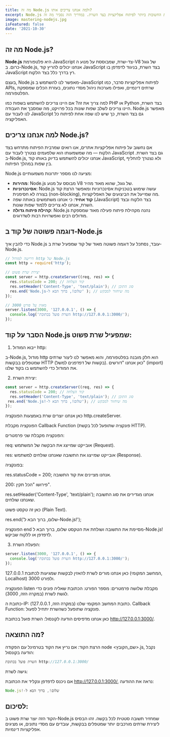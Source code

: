 ```yaml
---
title: מה זה Node.js ולמה אנחנו צריכים אותו?
excerpt: Node.js היא אחת הטכנולוגיות החשובות ביותר לפיתוח אפליקציות בצד השרת. במדריך הזה נסביר מה זה Node.js ולמה היא כל כך חשובה.
image: mastering-nodejs.jpg
isFeatured: false
date: '2021-10-30'
---
```


## מה זה Node.js?

**Node.js** היא פלטפורמת JavaScript צד-שרת, שמבוססת על מנוע ה-V8 של גוגל כרום. ב-Node.js, אנחנו יכולים להריץ קוד JavaScript בצד השרת, בניגוד לדפדפן בו JavaScript רץ בדרך כלל בצד הלקוח.

בעצם, Node.js מאפשר לנו להשתמש ב-JavaScript לפיתוח אפליקציות סרבר, כמו APIs, שרתים דינמיים, ואפילו מערכות ניהול מסדי נתונים, בעזרת הכלים שמספקת הפלטפורמה.

למה צריך את זה? אם היינו צריכים להשתמש בשפות כמו PHP או Python בצד השרת, היינו צריכים לשלב שפות שונות בכל פרויקט, מה שמסבך את העבודה. Node.js מאפשר לנו לעבוד עם JavaScript גם בצד השרת, כך שיש לנו שפה אחת לפיתוח כל האפליקציה.

## למה אנחנו צריכים Node.js?

אם נחשוב על פיתוח אפליקציות אתרים, אנו רואים שמרבית הפיתוח מתרחש בצד הלקוח — מה שמשמעותו הוא שלפעמים נצטרך לעבוד עם JavaScript גם בצד השרת. ב-Node.js, אנחנו יכולים להשתמש בדיוק באותו קוד JavaScript, ולא נצטרך להחליף בין שפות במהלך הפיתוח.

Node.js מציעה לנו מספר יתרונות משמעותיים:

- **מהירות**: Node.js מבוסס על מנוע V8 של גוגל, שהוא מאוד מהיר.
- **אסינכרוניות**: Node.js עושה שימוש בטכניקות אסינכרוניות ומאפשר הרצת קוד בצורה לא חסימנית (non-blocking), מה שמייעל את הביצועים של האפליקציות.
- **קוד אחיד**: כי אנחנו משתמשים באותה שפה (JavaScript) בצד הלקוח ובצד השרת, אנחנו לא צריכים ללמוד שפות שונות.
- **קהילת פיתוח גדולה**: Node.js נהנה מקהילת פיתוח פעילה מאוד שמספקת מודולים רבים ואפשרויות רבות לשדרוגים.

## דוגמה פשוטה של קוד ב-Node.js

כדי להבין איך Node.js עובד, נסתכל על דוגמה פשוטה מאוד של קוד שמפעיל שרת ב-Node.js.

```js
// דרישה למודול http של Node.js
const http = require('http');

// יצירת שרת פשוט
const server = http.createServer((req, res) => {
  res.statusCode = 200; // קוד הצלחה
  res.setHeader('Content-Type', 'text/plain'); // סוג התוכן
  res.end('Node.js-שלום!, ברוך הבא ל' ); // מה שיחזור למבקש
});

// מאזין על פורט 3000
server.listen(3000, '127.0.0.1', () => {
  console.log('השרת פועל בכתובת http://127.0.0.1:3000/');
});
```

## הסבר על קוד Node.js שמפעיל שרת פשוט:

1. ייבוא המודול http:

ב-Node.js, מודול http הוא חלק מובנה בפלטפורמה, והוא מאפשר לנו ליצור שרתים שמטפלים בבקשות HTTP (בקשות של דפדפנים למשל).
כאן אנחנו "דורשים" (import) את המודול כדי להשתמש בו בקוד שלנו.

2. יצירת השרת:

```js
const server = http.createServer((req, res) => {
  res.statusCode = 200; // קוד הצלחה
  res.setHeader('Content-Type', 'text/plain'); // סוג התוכן
 res.end('Node.js!-שלום!, ברוך הבא ל'); // מה שיחזור למבקש
});
```

כאן אנחנו יוצרים שרת באמצעות הפונקציה http.createServer.

הפונקציה מקבלת Callback Function (פונקציה שתופעל לכל בקשת HTTP).

הפונקציה מקבלת שני פרמטרים:

req: אובייקט שמייצג את הבקשה של המשתמש (Request).

res: אובייקט שמייצג את התשובה שאנחנו שולחים למשתמש (Response).

בפונקציה:

res.statusCode = 200;
אנחנו מציינים את קוד התשובה.

200: פירושו "הכל תקין".

res.setHeader('Content-Type', 'text/plain');
אנחנו מגדירים את סוג התשובה שאנחנו שולחים.

כאן זה טקסט פשוט (Plain Text).

res.end('שלום, ברוך הבא ל-Node.js!');

הפונקציה end מסיימת את התשובה ושולחת את הטקסט שלום, ברוך הבא ל-Node.js! לדפדפן או ללקוח שביקש.

3. הפעלת השרת:

```js
server.listen(3000, '127.0.0.1', () => {
  console.log('השרת פועל בכתובת http://127.0.0.1:3000/');
});
```

כאן אנחנו מורים לשרת להאזין לבקשות שמגיעות לכתובת 127.0.0.1 (המחשב המקומי, Localhost) ולפורט 3000.

הפונקציה listen מקבלת שלושה פרמטרים:
מספר הפורט: הכתובת שאליה פונים כדי לגשת לשרת (במקרה הזה, 3000).

כתובת ה-IP: כתובת המחשב המקומי שלנו (במקרה הזה, 127.0.0.1).
Callback Function: פונקציה שתופעל כשהשרת יתחיל לפעול.

כאן אנחנו מדפיסים הודעה לקונסול: השרת פועל בכתובת http://127.0.0.1:3000/.

## מה התוצאה?

הרצת הקוד:
אם נריץ את הקוד בטרמינל עם הפקודה node <שם_הקובץ>.js, נקבל הודעה בקונסול:

```js
השרת פועל בכתובת http://127.0.0.1:3000/
```

גישה לשרת:

אם ניכנס לדפדפן ונקליד את הכתובת http://127.0.0.1:3000/, נראה את ההודעה:

```js
Node.js!-שלום!, ברוך הבא ל
```

## לסיכום:

הקוד הזה יוצר שרת פשוט ב-Node.js שמחזיר תשובה סטטית לכל בקשה.
זהו הבסיס ליצירת שרתים מורכבים יותר שמטפלים בבקשות, עובדים עם מסדי נתונים, או מציגים אפליקציות דינמיות.





